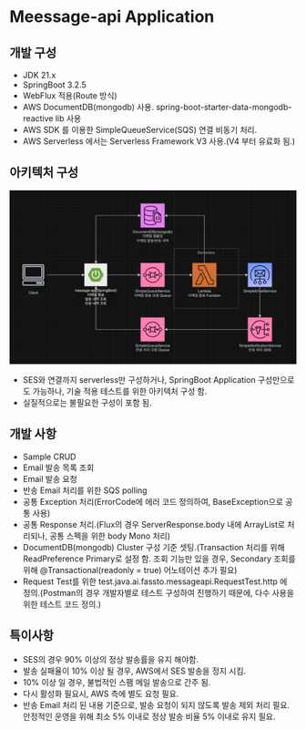 Meessage-api Application
==================================

## 개발 구성
* JDK 21.x
* SpringBoot 3.2.5
* WebFlux 적용(Route 방식)
* AWS DocumentDB(mongodb) 사용. spring-boot-starter-data-mongodb-reactive lib 사용
* AWS SDK 를 이용한 SimpleQueueService(SQS) 연결 비동기 처리.
* AWS Serverless 에서는 Serverless Framework V3 사용.(V4 부터 유료화 됨.)

## 아키텍처 구성
![이미지](architecture_img.png)
* SES와 연결까지 serverless만 구성하거나, SpringBoot Application 구성만으로도 가능하나, 기술 적용 테스트를 위한 아키텍처 구성 함.
* 실질적으로는 불필요한 구성이 포함 됨.

## 개발 사항
* Sample CRUD
* Email 발송 목록 조회
* Email 발송 요청
* 반송 Email 처리를 위한 SQS polling
* 공통 Exception 처리(ErrorCode에 에러 코드 정의하여, BaseException으로 공통 사용)
* 공통 Response 처리.(Flux의 경우 ServerResponse.body 내에 ArrayList로 처리되나, 공통 스펙을 위한 body Mono 처리)
* DocumentDB(mongodb) Cluster 구성 기준 셋팅.(Transaction 처리를 위해 ReadPreference Primary로 설정 함. 조회 기능만 있을 경우, Secondary 조회를 위해 @Transactional(readonly = true) 어노테이션 추가 필요)
* Request Test를 위한 test.java.ai.fassto.messageapi.RequestTest.http 에 정의.(Postman의 경우 개발자별로 테스트 구성하여 진행하기 때문에, 다수 사용을 위한 테스트 코드 정의.)

## 특이사항
* SES의 경우 90% 이상의 정상 발송률을 유지 해야함.
* 발송 실패율이 10% 이상 될 경우, AWS에서 SES 발송을 정지 시킴.
* 10% 이상 일 경우, 불법적인 스팸 메일 발송으로 간주 됨.
* 다시 활성화 필요시, AWS 측에 별도 요청 필요.
* 반송 Email 처리 된 내용 기준으로, 발송 요청이 되지 않도록 발송 제외 처리 필요. 안정적인 운영을 위해 최소 5% 이내로 정상 발송 비율 5% 이내로 유지 필요.

